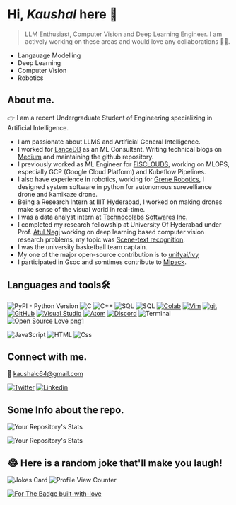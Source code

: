 # Hi, *Kaushal* here :wave:
> LLM Enthusiast, Computer Vision and Deep Learning Engineer.
I am actively working on these areas and would love any collaborations :love_you_gesture::handshake:.
- Langauage Modelling
- Deep Learning
- Computer Vision
- Robotics

## About me.
:point_right: I am a recent Undergraduate Student of Engineering specializing in Artificial Intelligence.
- I am passionate about LLMS and Artificial General Intelligence.
- I worked for [LanceDB](https://lancedb.com/) as an ML Consultant. Writing technical blogs on [Medium](https://medium.com/@kaushalc64) and maintaining the github repository.
- I previously worked as ML Engineer for [FISCLOUDS](https://www.fisclouds.com/), working on MLOPS, especially GCP (Google Cloud Platform) and Kubeflow Pipelines.
- I also have experience in robotics, working for [Grene Robotics](https://grenerobotics.com/), I designed system software in python for autonomous surevelliance drone and kamikaze drone.
- Being a Research Intern at IIIT Hyderabad, I worked on making drones make sense of the visual world in real-time.
- I was a data analyst intern at [Technocolabs Softwares Inc.](https://github.com/Technocolabs100)
- I completed my research fellowship at University Of Hyderabad under Prof. [Atul Negi](https://www.linkedin.com/in/atul-negi-41182b156/) working on deep learning based computer vision research problems, my topic was [Scene-text recognition](https://paperswithcode.com/task/scene-text-recognition). 
- I was the university basketball team captain.
- My one of the major open-source contribution is to [unifyai/ivy](https://github.com/unifyai/ivy/pull/13492)
- I participated in Gsoc and somtimes contribute to [Mlpack](https://github.com/mlpack/mlpack).

## Languages and tools:hammer_and_wrench:

![PyPI - Python Version](https://img.shields.io/pypi/pyversions/py?style=plastic)
![C](https://img.shields.io/badge/C-C99|C11-blue)
![C++](https://img.shields.io/badge/C-C++11|C++17-green)
![SQL](https://img.shields.io/badge/SQL-MySql-red)
![SQL](https://img.shields.io/badge/Jupyter-Jupyter_Notebook-orange)
[![Colab](https://colab.research.google.com/assets/colab-badge.svg)](https://colab.research.google.com/github/Naereen/badges)
[![Vim](https://img.shields.io/badge/--019733?logo=vim)](https://www.vim.org/)
[![git](https://img.shields.io/badge/--F05032?logo=git&logoColor=ffffff)](http://git-scm.com/)
[![GitHub](https://img.shields.io/badge/--181717?logo=github&logoColor=ffffff)](https://github.com/)
[![Visual Studio](https://img.shields.io/badge/--6C33AF?logo=visual%20studio)](https://visualstudio.microsoft.com/)
[![Atom](https://badgen.net/badge/icon/atom?icon=atom&label)](https://atom.io)
[![Discord](https://badgen.net/badge/icon/discord?icon=discord&label)](https://https://discord.com/)
![Terminal](https://badgen.net/badge/icon/terminal?icon=terminal&label)
[![Open Source Love png1](https://badges.frapsoft.com/os/v1/open-source.png?v=103)](https://github.com/ellerbrock/open-source-badges/)
<p>
  <img alt="JavaScript" src="https://img.shields.io/badge/JavaScript-F7DF1E?logo=javascript&logoColor=white&style=for-the-badge" />
  <img alt="HTML" src="https://img.shields.io/badge/HTML-E34F26?logo=html5&logoColor=white&style=for-the-badge" />
  <img alt="Css" src="https://img.shields.io/badge/CSS-1572B6?logo=css3&logoColor=white&style=for-the-badge" />
</p>

## Connect with me.
:email: kaushalc64@gmail.com

[![Twitter](https://img.shields.io/twitter/url/https/twitter.com/cloudposse.svg?style=social&label=Follow%20%40cloudposse)](https://twitter.com/kumarkaushal_)
<a href="(https://www.linkedin.com/in/itsmrkkc001/)">
  <img
    alt="Linkedin"
    src="https://img.shields.io/badge/linkedin-0077B5?logo=linkedin&logoColor=white&style=for-the-badge"
  />
</a>

## Some Info about the repo.

![Your Repository's Stats](https://github-readme-stats.vercel.app/api?username=kaushal07wick&show_icons=true)

![Your Repository's Stats](https://github-readme-stats.vercel.app/api/top-langs/?username=kaushal07wick&theme=blue-green)

## 😂 Here is a random joke that'll make you laugh!
![Jokes Card](https://readme-jokes.vercel.app/api)
![Profile View Counter](https://komarev.com/ghpvc/?username=kaushal07wick)



[![For The Badge built-with-love](http://ForTheBadge.com/images/badges/built-with-love.svg)](https://GitHub.com/Naereen/)


